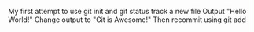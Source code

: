 My first attempt to use git init and git status
track a new file
Output "Hello World!"
Change output to "Git is Awesome!"
Then recommit using git add
